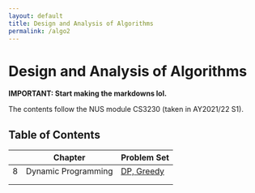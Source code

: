 ```yaml
---
layout: default
title: Design and Analysis of Algorithms
permalink: /algo2
---
```


# Design and Analysis of Algorithms

**IMPORTANT: Start making the markdowns lol.**

The contents follow the NUS module CS3230 (taken in AY2021/22 S1).

## Table of Contents

|      | Chapter             | Problem Set                             |
| ---- | ------------------- | --------------------------------------- |
| 8    | Dynamic Programming | [DP, Greedy](algo2/dp_greedy_prob.html) |
|      |                     |                                         |
|      |                     |                                         |

